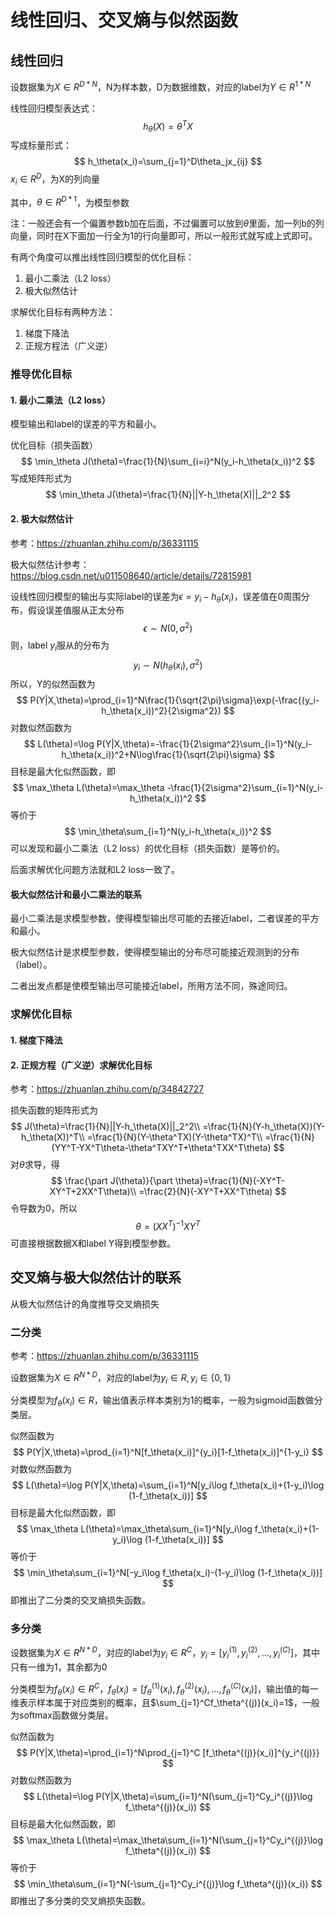 # 线性回归、交叉熵与似然函数

## 线性回归

设数据集为$X\in R^{D*N}$，N为样本数，D为数据维数，对应的label为$Y\in R^{1*N}$

线性回归模型表达式：
$$
h_\theta(X)=\theta^TX
$$
写成标量形式：
$$
h_\theta(x_i)=\sum_{j=1}^D\theta_jx_{ij}
$$
$x_i\in R^{D}$，为X的列向量

其中，$\theta\in R^{D*1}$，为模型参数

注：一般还会有一个偏置参数b加在后面，不过偏置可以放到$\theta$里面，加一列b的列向量，同时在X下面加一行全为1的行向量即可，所以一般形式就写成上式即可。

有两个角度可以推出线性回归模型的优化目标：

1. 最小二乘法（L2 loss）
2. 极大似然估计

求解优化目标有两种方法：

1. 梯度下降法
2. 正规方程法（广义逆）

### 推导优化目标

#### 1. 最小二乘法（L2 loss）

模型输出和label的误差的平方和最小。

优化目标（损失函数）
$$
\min_\theta J(\theta)=\frac{1}{N}\sum_{i=i}^N(y_i-h_\theta(x_i))^2
$$
写成矩阵形式为
$$
\min_\theta J(\theta)=\frac{1}{N}||Y-h_\theta(X)||_2^2
$$

#### 2. 极大似然估计

参考：https://zhuanlan.zhihu.com/p/36331115

极大似然估计参考：https://blog.csdn.net/u011508640/article/details/72815981

设线性回归模型的输出与实际label的误差为$\epsilon=y_i-h_\theta(x_i)$，误差值在0周围分布，假设误差值服从正太分布
$$
\epsilon\sim N(0,\sigma^2)
$$
则，label $y_i$服从的分布为
$$
y_i\sim N(h_\theta(x_i),\sigma^2)
$$
所以，Y的似然函数为
$$
P(Y|X,\theta)=\prod_{i=1}^N\frac{1}{\sqrt{2\pi}\sigma}\exp(-\frac{(y_i-h_\theta(x_i))^2}{2\sigma^2})
$$
对数似然函数为
$$
L(\theta)=\log P(Y|X,\theta)=-\frac{1}{2\sigma^2}\sum_{i=1}^N(y_i-h_\theta(x_i))^2+N\log\frac{1}{\sqrt{2\pi}\sigma}
$$
目标是最大化似然函数，即
$$
\max_\theta L(\theta)=\max_\theta -\frac{1}{2\sigma^2}\sum_{i=1}^N(y_i-h_\theta(x_i))^2
$$
等价于
$$
\min_\theta\sum_{i=1}^N(y_i-h_\theta(x_i))^2
$$
可以发现和最小二乘法（L2 loss）的优化目标（损失函数）是等价的。

后面求解优化问题方法就和L2 loss一致了。

#### 极大似然估计和最小二乘法的联系

最小二乘法是求模型参数，使得模型输出尽可能的去接近label，二者误差的平方和最小。

极大似然估计是求模型参数，使得模型输出的分布尽可能接近观测到的分布（label）。

二者出发点都是使模型输出尽可能接近label，所用方法不同，殊途同归。

### 求解优化目标

#### 1. 梯度下降法

#### 2. 正规方程（广义逆）求解优化目标

参考：https://zhuanlan.zhihu.com/p/34842727

损失函数的矩阵形式为
$$
J(\theta)=\frac{1}{N}||Y-h_\theta(X)||_2^2\\
=\frac{1}{N}(Y-h_\theta(X))(Y-h_\theta(X))^T\\
=\frac{1}{N}(Y-\theta^TX)(Y-\theta^TX)^T\\
=\frac{1}{N}(YY^T-YX^T\theta-\theta^TXY^T+\theta^TXX^T\theta)
$$
对$\theta$求导，得
$$
\frac{\part J(\theta)}{\part \theta}=\frac{1}{N}(-XY^T-XY^T+2XX^T\theta)\\
=\frac{2}{N}(-XY^T+XX^T\theta)
$$
令导数为0，所以
$$
\theta=(XX^T)^{-1}XY^T
$$
可直接根据数据X和label Y得到模型参数。

## 交叉熵与极大似然估计的联系

从极大似然估计的角度推导交叉熵损失

### 二分类

参考：https://zhuanlan.zhihu.com/p/36331115

设数据集为$X\in R^{N*D}$，对应的label为$y_i\in R, y_i\in\{0,1\}$

分类模型为$f_\theta(x_i)\in R$，输出值表示样本类别为1的概率，一般为sigmoid函数做分类层。

似然函数为
$$
P(Y|X,\theta)=\prod_{i=1}^N[f_\theta(x_i)]^{y_i}[1-f_\theta(x_i)]^{1-y_i}
$$
对数似然函数为
$$
L(\theta)=\log P(Y|X,\theta)=\sum_{i=1}^N[y_i\log f_\theta(x_i)+(1-y_i)\log (1-f_\theta(x_i))]
$$
目标是最大化似然函数，即
$$
\max_\theta L(\theta)=\max_\theta\sum_{i=1}^N[y_i\log f_\theta(x_i)+(1-y_i)\log (1-f_\theta(x_i))]
$$
等价于
$$
\min_\theta\sum_{i=1}^N[-y_i\log f_\theta(x_i)-(1-y_i)\log (1-f_\theta(x_i))]
$$
即推出了二分类的交叉熵损失函数。

### 多分类

设数据集为$X\in R^{N*D}$，对应的label为$y_i\in R^C$，$y_i=[y_i^{(1)},y_i^{(2)},...,y_i^{(C)}]$，其中只有一维为1，其余都为0

分类模型为$f_\theta(x_i)\in R^C$，$f_\theta(x_i)=[f_\theta^{(1)}(x_i),f_\theta^{(2)}(x_i),...,f_\theta^{(C)}(x_i)]$，输出值的每一维表示样本属于对应类别的概率，且$\sum_{j=1}^Cf_\theta^{(j)}(x_i)=1$，一般为softmax函数做分类层。

似然函数为
$$
P(Y|X,\theta)=\prod_{i=1}^N\prod_{j=1}^C [f_\theta^{(j)}(x_i)]^{y_i^{(j)}}
$$
对数似然函数为
$$
L(\theta)=\log P(Y|X,\theta)=\sum_{i=1}^N(\sum_{j=1}^Cy_i^{(j)}\log f_\theta^{(j)}(x_i))
$$
目标是最大化似然函数，即
$$
\max_\theta L(\theta)=\max_\theta\sum_{i=1}^N(\sum_{j=1}^Cy_i^{(j)}\log f_\theta^{(j)}(x_i))
$$
等价于
$$
\min_\theta\sum_{i=1}^N(-\sum_{j=1}^Cy_i^{(j)}\log f_\theta^{(j)}(x_i))
$$
即推出了多分类的交叉熵损失函数。



